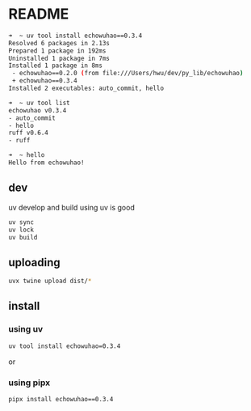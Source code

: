 # README

```sh
➜  ~ uv tool install echowuhao==0.3.4
Resolved 6 packages in 2.13s
Prepared 1 package in 192ms
Uninstalled 1 package in 7ms
Installed 1 package in 8ms
 - echowuhao==0.2.0 (from file:///Users/hwu/dev/py_lib/echowuhao)
 + echowuhao==0.3.4
Installed 2 executables: auto_commit, hello

➜  ~ uv tool list
echowuhao v0.3.4
- auto_commit
- hello
ruff v0.6.4
- ruff

➜  ~ hello
Hello from echowuhao!
```

## dev

uv develop and build using uv is good

```sh
uv sync
uv lock
uv build
```

## uploading

```sh
uvx twine upload dist/*
```

## install

### using uv

```sh
uv tool install echowuhao=0.3.4
```

or

### using pipx

```sh
pipx install echowuhao==0.3.4
```

